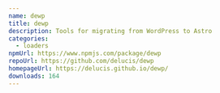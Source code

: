```yaml
---
name: dewp
title: dewp
description: Tools for migrating from WordPress to Astro
categories:
  - loaders
npmUrl: https://www.npmjs.com/package/dewp
repoUrl: https://github.com/delucis/dewp
homepageUrl: https://delucis.github.io/dewp/
downloads: 164
---
```

